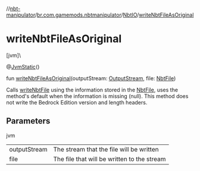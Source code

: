 //[nbt-manipulator](../../../index.md)/[br.com.gamemods.nbtmanipulator](../index.md)/[NbtIO](index.md)/[writeNbtFileAsOriginal](write-nbt-file-as-original.md)

# writeNbtFileAsOriginal

[jvm]\

@[JvmStatic](https://kotlinlang.org/api/latest/jvm/stdlib/kotlin.jvm/-jvm-static/index.html)()

fun [writeNbtFileAsOriginal](write-nbt-file-as-original.md)(outputStream: [OutputStream](https://docs.oracle.com/javase/8/docs/api/java/io/OutputStream.html), file: [NbtFile](../-nbt-file/index.md))

Calls [writeNbtFile](write-nbt-file.md) using the information stored in the [NbtFile](../-nbt-file/index.md), uses the method's default when the information is missing (null).  This method does not write the Bedrock Edition version and length headers.

## Parameters

jvm

| | |
|---|---|
| outputStream | The stream that the file will be written |
| file | The file that will be written to the stream |
